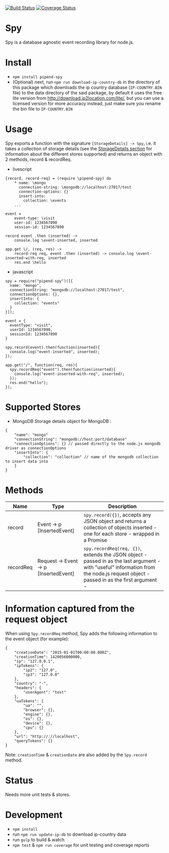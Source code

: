 [![Build Status](https://travis-ci.org/Pipend/pipend-spy.svg?branch=master)](https://travis-ci.org/Pipend/pipend-spy)    [![Coverage Status](https://coveralls.io/repos/Pipend/pipend-spy/badge.svg?branch=master&service=github)](https://coveralls.io/github/Pipend/pipend-spy?branch=master)

# Spy
Spy is a database agnostic event recording library for node.js.

# Install
* `npm install pipend-spy`
* (Optional) next, run `npm run download-ip-country-db` in the directory of this package which downloads the ip country database (`IP-COUNTRY.BIN` file) to the data directory of the said package, by default it uses the free lite version from http://download.ip2location.com/lite/, but you can use a licensed version for more accuracy instead, just make sure you rename the bin file to `IP-COUNTRY.BIN`

# Usage
Spy exports a function with the signature `[StorageDetails] -> Spy`, i.e. it takes a collection of storage details (see the [StorageDetails section](#supported-stores) for information about the different stores supported) and returns an object with 2 methods, record & recordReq.

* livescript
```
{record, record-req} = (require \pipend-spy) do 
    * name: \mongo
      connection-string: \mongodb://localhost:27017/test
      connection-options: {}
      insert-into:
        collection: \events
    ...

event =  
    event-type: \visit
    user-id: 1234567890
    session-id: 1234567890

record event .then (inserted) ->
    console.log \event-inserted, inserted

app.get \/, (req, res) ->
    record-req req, event .then (inserted) -> console.log \event-inserted-with-req, inserted
    res.end \hello
```

* javascript
```
spy = require("pipend-spy")([{
  name: "mongo",
  connectionString: "mongodb://localhost:27017/test",
  connectionOptions: {},
  insertInto: {
    collection: "events"
  }
}]);

event = {
  eventType: "visit",
  userId: 1234567890,
  sessionId: 1234567890
}

spy.record(event).then(function(inserted){
  console.log("event-inserted", inserted);
});

app.get("/", function(req, res){
  spy.recordReq("event").then(function(inserted){
    console.log("event-inserted-with-req", inserted);
  });
  res.end("hello");
});

```

# Supported Stores
* MongoDB
  Storage details object for MongoDB : 
```
{
    "name": "mongo"
    "connectionString": "mongodb://host:port/database"
    "connectionOptions": {} // passed directly to the node.js mongodb driver as connectionOptions
    "insertInto": {
        "collection": "collection" // name of the mongodb collection to insert data into
    }
}
```

# Methods
|    Name     |   Type                                |   Description                  |
|-------------|---------------------------------------|--------------------------------|
| record      | Event -> p [InsertedEvent]            | `spy.record({})`, accepts any JSON object and returns a collection of objects inserted - one for each store - wrapped in a Promise |
| recordReq   | Request -> Event -> p [InsertedEvent] | `spy.recordReq(req, {})`, extends the JSON object - passed in as the last argument - with "useful" information from the node.js request object - passed in as the first argument - | 

# Information captured from the request object
When using `Spy.recordReq` method, Spy adds the following information to the event object (for example):
```
{
    "creationDate": "2015-01-01T00:00:00.000Z",
    "creationTime": 1420056000000,
    "ip": "127.0.0.1",
    "ipTokens": {
        "ip2": "127.0",
        "ip3": "127.0.0"
    },
    "country": "-",
    "headers": {
        "userAgent": "test"
    },
    "uaTokens": {
        "ua": "",
        "browser": {},
        "engine": {},
        "os": {},
        "device": {},
        "cpu": {}
    },
    "url": "http://://localhost",
    "queryTokens": {}
}
```
Note: `creationTime` & `creationDate` are also added by the `Spy.record` method.

# Status
Needs more unit tests & stores.

# Development
* `npm install`
* run `npm run update-ip-db` to download ip-country data
* run `gulp` to build & watch
* `npm test` & `npm run coverage` for unit testing and coverage reports
